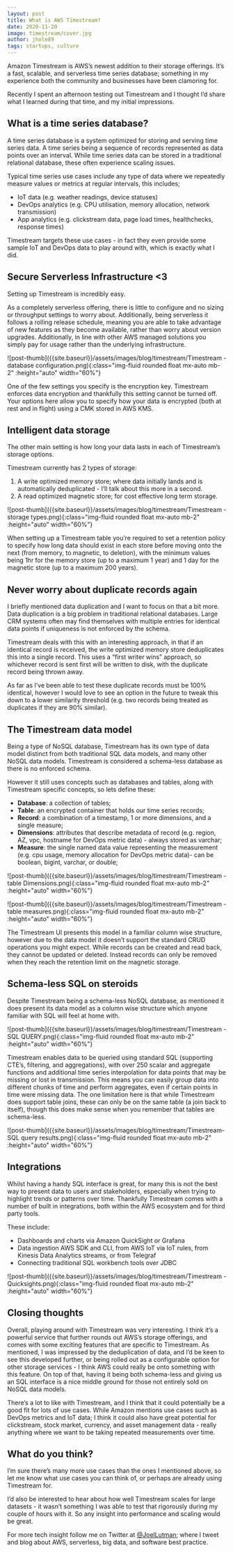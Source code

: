 ```yaml
---
layout: post
title: What is AWS Timestream?
date: 2020-11-20
image: timestream/cover.jpg
author: jhole89
tags: startups, culture
---
```


Amazon Timestream is AWS’s newest addition to their storage offerings. It’s a fast, scalable, and serverless time series database; something in my 
experience both the community and businesses have been clamoring for.

Recently I spent an afternoon testing out Timestream and I thought I’d share what I learned during that time, and my initial impressions.

## What is a time series database? 

A time series database is a system optimized for storing and serving time series data. A time series being a sequence of records represented 
as data points over an interval. While time series data can be stored in a traditional relational database, these often experience scaling issues. 

Typical time series use cases include any type of data where we repeatedly measure values or metrics at regular intervals, this includes;
- IoT data (e.g. weather readings, device statuses)
- DevOps analytics (e.g. CPU utilisation, memory allocation, network transmission)
- App analytics (e.g. clickstream data, page load times, healthchecks, response times)

Timestream targets these use cases - in fact they even provide some sample IoT and DevOps data to play around with, which is exactly what I did.

## Secure Serverless Infrastructure <3

Setting up Timestream is incredibly easy.

As a completely serverless offering, there is little to configure and no sizing or throughput settings to worry about. Additionally, being serverless 
it follows a rolling release schedule, meaning you are able to take advantage of new features as they become available, rather than worry about version 
upgrades. Additionally, in line with other AWS managed solutions you simply pay for usage rather than the underlying infrastructure.

![post-thumb]({{site.baseurl}}/assets/images/blog/timestream/Timestream - database configuration.png){:class="img-fluid rounded float mx-auto mb-2" :height="auto" width="60%"}

One of the few settings you specify is the encryption key. Timestream enforces data encryption and thankfully this setting cannot be turned off. 
Your options here allow you to specify how your data is encrypted (both at rest and in flight) using a CMK stored in AWS KMS.

## Intelligent data storage

The other main setting is how long your data lasts in each of Timestream’s storage options. 

Timestream currently has 2 types of storage:

1. A write optimized memory store; where data initially lands and is automatically deduplicated - I’ll talk about this more in a second.
2. A read optimized magnetic store; for cost effective long term storage.

![post-thumb]({{site.baseurl}}/assets/images/blog/timestream/Timestream - storage types.png){:class="img-fluid rounded float mx-auto mb-2" :height="auto" width="60%"}

When setting up a Timestream table you’re required to set a retention policy to specify how long data should exist in each store before moving 
onto the next (from memory, to magnetic, to deletion), with the minimum values being 1hr for the memory store (up to a maximum 1 year) and 1 
day for the magnetic store (up to a maximum 200 years).

## Never worry about duplicate records again

I briefly mentioned data duplication and I want to focus on that a bit more. Data duplication is a big problem in traditional relational databases. 
Large CRM systems often may find themselves with multiple entries for identical data points if uniqueness is not enforced by the schema. 

Timestream deals with this with an interesting approach, in that if an identical record is received, the write optimized memory store deduplicates 
this into a single record. This uses a “first writer wins” approach, so whichever record is sent first will be written to disk, with the duplicate record being thrown away. 

As far as I’ve been able to test these duplicate records must be 100% identical, however I would love to see an option in the future to tweak this 
down to a lower similarity threshold (e.g. two records being treated as duplicates if they are 90% similar).

## The Timestream data model

Being a type of NoSQL database, Timestream has its own type of data model distinct from both traditional SQL data models, and many other 
NoSQL data models. Timestream is considered a schema-less database as there is no enforced schema. 

However it still uses concepts such as databases and tables, along with Timestream specific concepts, so lets define these:

- **Database**: a collection of tables;
- **Table**: an encrypted container that holds our time series records;
- **Record**: a combination of a timestamp, 1 or more dimensions, and a single measure;
- **Dimensions**: attributes that describe metadata of record (e.g. region, AZ, vpc, hostname for DevOps metric data) - always stored as varchar;
- **Measure**: the single named data value representing the measurement (e.g. cpu usage, memory allocation for DevOps metric data)- can be boolean, 
  bigint, varchar, or double;

![post-thumb]({{site.baseurl}}/assets/images/blog/timestream/Timestream - table Dimensions.png){:class="img-fluid rounded float mx-auto mb-2" :height="auto" width="60%"}

![post-thumb]({{site.baseurl}}/assets/images/blog/timestream/Timestream - table measures.png){:class="img-fluid rounded float mx-auto mb-2" :height="auto" width="60%"}

The Timestream UI presents this model in a familiar column wise structure, however due to the data model it doesn’t support the standard 
CRUD operations you might expect. While records can be created and read back, they cannot be updated or deleted. Instead records can only 
be removed when they reach the retention limit on the magnetic storage.

## Schema-less SQL on steroids

Despite Timestream being a schema-less NoSQL database, as mentioned it does present its data model as a column wise structure which anyone 
familiar with SQL will feel at home with. 

![post-thumb]({{site.baseurl}}/assets/images/blog/timestream/Timestream - SQL QUERY.png){:class="img-fluid rounded float mx-auto mb-2" :height="auto" width="60%"}

Timestream enables data to be queried using standard SQL (supporting CTE’s, filtering, and aggregations), 
with over 250 scalar and aggregate functions and additional time series interpolation for data points that may be missing or lost in transmission. 
This means you can easily group data into different chunks of time and perform aggregates, even if certain points in time were missing data. 
The one limitation here is that while Timestream does support table joins, these can only be on the same table (a join back to itself), though this 
does make sense when you remember that tables are schema-less.

![post-thumb]({{site.baseurl}}/assets/images/blog/timestream/Timestream-SQL query results.png){:class="img-fluid rounded float mx-auto mb-2" :height="auto" width="60%"}

## Integrations
Whilst having a handy SQL interface is great, for many this is not the best way to present data to users and stakeholders, 
especially when trying to highlight trends or patterns over time. Thankfully Timestream comes with a number of built in integrations, 
both within the AWS ecosystem and for third party tools. 

These include:
- Dashboards and charts via Amazon QuickSight or Grafana
- Data ingestion AWS SDK and CLI, from AWS IoT via IoT rules, from Kinesis Data Analytics streams, or from Telegraf
- Connecting traditional SQL workbench tools over JDBC

![post-thumb]({{site.baseurl}}/assets/images/blog/timestream/Timestream - Quicksights.png){:class="img-fluid rounded float mx-auto mb-2" :height="auto" width="60%"}

## Closing thoughts

Overall, playing around with Timestream was very interesting. I think it’s a powerful service that further rounds out AWS’s storage offerings, 
and comes with some exciting features that are specific to Timestream. As mentioned, I was impressed by the deduplication of data, and I’d be 
keen to see this developed further, or being rolled out as a configurable option for other storage services - I think AWS could really be onto 
something with this feature. On top of that, having it being both schema-less and giving us an SQL interface is a nice middle ground for those 
not entirely sold on NoSQL data models.

There’s a lot to like with Timestream, and I think that it could potentially be a good fit for lots of use cases. While Amazon mentions use 
cases such as DevOps metrics and IoT data; I think it could also have great potential for clickstream, stock market, currency, and asset 
management data - really anything where we want to be taking repeated measurements over time. 

## What do you think?
I’m sure there’s many more use cases than the ones I mentioned above, so let me know what use cases you can think of, 
or perhaps are already using Timestream for. 

I’d also be interested to hear about how well Timestream scales for large datasets - it wasn’t something I was able to test that rigorously 
during my couple of hours with it. So any insight into performance and scaling would be great.

For more tech insight follow me on Twitter at [@JoelLutman](https://twitter.com/joellutman); where I tweet and blog about AWS, serverless, 
big data, and software best practice.

